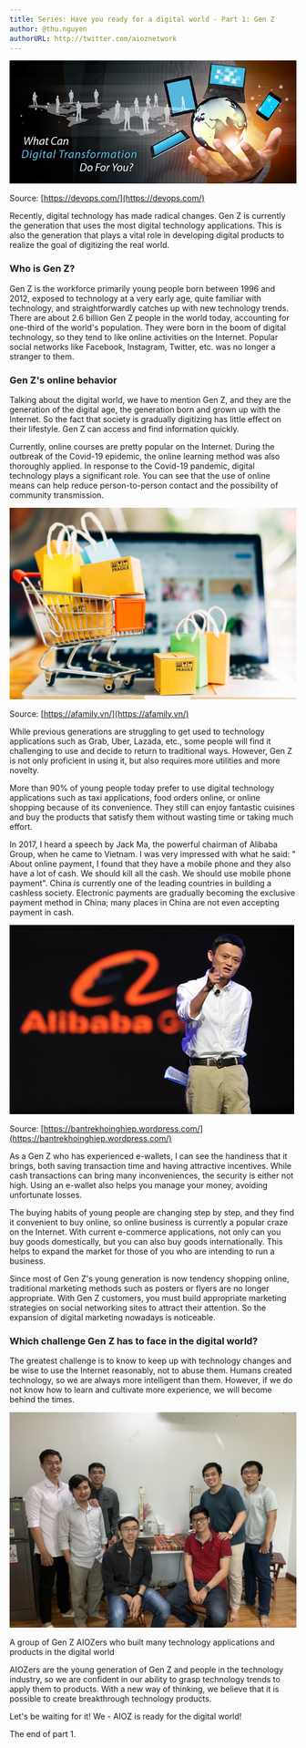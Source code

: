 ```yaml
---
title: Series: Have you ready for a digital world - Part 1: Gen Z
author: @thu.nguyen
authorURL: http://twitter.com/aioznetwork
---
```

![assets/2021-06-26-genz/DigitalIT2.jpeg](assets/2021-06-26-genz/DigitalIT2.jpeg)
<!--truncate-->
Source: [https://devops.com/](https://devops.com/)

Recently, digital technology has made radical changes. Gen Z is currently the generation that uses the most digital technology applications. This is also the generation that plays a vital role in developing digital products to realize the goal of digitizing the real world.

### Who is Gen Z?

Gen Z is the workforce primarily young people born between 1996 and 2012, exposed to technology at a very early age, quite familiar with technology, and straightforwardly catches up with new technology trends. There are about 2.6 billion Gen Z people in the world today, accounting for one-third of the world's population. They were born in the boom of digital technology, so they tend to like online activities on the Internet. Popular social networks like Facebook, Instagram, Twitter, etc. was no longer a stranger to them.

### Gen Z's online behavior

Talking about the digital world, we have to mention Gen Z, and they are the generation of the digital age, the generation born and grown up with the Internet. So the fact that society is gradually digitizing has little effect on their lifestyle. Gen Z can access and find information quickly.

Currently, online courses are pretty popular on the Internet. During the outbreak of the Covid-19 epidemic, the online learning method was also thoroughly applied. In response to the Covid-19 pandemic, digital technology plays a significant role. You can see that the use of online means can help reduce person-to-person contact and the possibility of community transmission.

![assets/2021-06-26-genz/onlineshoppingaddiction-scaled-15980223839461736891636.jpeg](assets/2021-06-26-genz/onlineshoppingaddiction-scaled-15980223839461736891636.jpeg)

Source: [https://afamily.vn/](https://afamily.vn/)

While previous generations are struggling to get used to technology applications such as Grab, Uber, Lazada, etc., some people will find it challenging to use and decide to return to traditional ways. However, Gen Z is not only proficient in using it, but also requires more utilities and more novelty.

More than 90% of young people today prefer to use digital technology applications such as taxi applications, food orders online, or online shopping because of its convenience. They still can enjoy fantastic cuisines and buy the products that satisfy them without wasting time or taking much effort.

In 2017, I heard a speech by Jack Ma, the powerful chairman of Alibaba Group, when he came to Vietnam. I was very impressed with what he said: " About online payment, I found that they have a mobile phone and they also have a lot of cash. We should kill all the cash. We should use mobile phone payment". China is currently one of the leading countries in building a cashless society. Electronic payments are gradually becoming the exclusive payment method in China; many places in China are not even accepting payment in cash.

![assets/2021-06-26-genz/alibaba-jack-ma.jpeg](assets/2021-06-26-genz/alibaba-jack-ma.jpeg)

Source: [https://bantrekhoinghiep.wordpress.com/](https://bantrekhoinghiep.wordpress.com/)

As a Gen Z who has experienced e-wallets, I can see the handiness that it brings, both saving transaction time and having attractive incentives. While cash transactions can bring many inconveniences, the security is either not high. Using an e-wallet also helps you manage your money, avoiding unfortunate losses.

The buying habits of young people are changing step by step, and they find it convenient to buy online, so online business is currently a popular craze on the Internet. With current e-commerce applications, not only can you buy goods domestically, but you can also buy goods internationally. This helps to expand the market for those of you who are intending to run a business.

Since most of Gen Z's young generation is now tendency shopping online, traditional marketing methods such as posters or flyers are no longer appropriate. With Gen Z customers, you must build appropriate marketing strategies on social networking sites to attract their attention. So the expansion of digital marketing nowadays is noticeable.

### Which challenge Gen Z has to face in the digital world?

The greatest challenge is to know to keep up with technology changes and be wise to use the Internet reasonably, not to abuse them. Humans created technology, so we are always more intelligent than them. However, if we do not know how to learn and cultivate more experience, we will become behind the times.

![assets/2021-06-26-genz/IMG_3054.jpg](assets/2021-06-26-genz/IMG_3054.jpg)

A group of Gen Z AIOZers who built many technology applications and products in the digital world

AIOZers are the young generation of Gen Z and people in the technology industry, so we are confident in our ability to grasp technology trends to apply them to products. With a new way of thinking, we believe that it is possible to create breakthrough technology products.

Let's be waiting for it! We - AIOZ is ready for the digital world!

The end of part 1.
